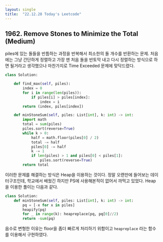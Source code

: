 ```yaml
---
layout: single
title:  "22.12.28 Today's Leetcode"
---
```



## 1962. Remove Stones to Minimize the Total (Medium)

piles에 있는 돌들을 반틈하는 과정을 반복해서 최소한의 돌 개수를 반환하는 문제.
처음에는 그냥 간단하게 정렬하고 가장 맨 처음 돌을 반토막 내고 다시 정렬하는 방식으로 하면 될거라고 생각했으나
마찬가지로 Time Exceeded 문제에 맞닥드렸다. 

```python
class Solution:

    def find_max(self, piles):
        index = 0
        for i in range(len(piles)):
            if piles[i] > piles[index]:
                index = i
        return (index, piles[index]) 

    def minStoneSum(self, piles: List[int], k: int) -> int:
        import math
        total = sum(piles)
        piles.sort(reverse=True)
        while k > 0:
            half = math.floor(piles[0] / 2)
            total -= half
            piles[0] -= half
            k -= 1
            if len(piles) > 1 and piles[0] < piles[1]:
                piles.sort(reverse=True)
        return total        
```

이러한 문제를 해결하는 방식은 Heap을 이용하는 것이다. 정말 오랜만에 들어보는 데이터구조인데, 학교에서 배웠긴 하지만
PS에 사용해본적이 없어서 까먹고 있었다. Heap을 이용한 풀이는 다음과 같다. 

```python
class Solution:
    def minStoneSum(self, piles: List[int], k: int) -> int:
        pq = [-x for x in piles]
        heapify(pq)
        for _ in range(k): heapreplace(pq, pq[0]//2)
        return -sum(pq)
```

음수로 변형한 이유는 floor을 좀더 빠르게 처리하기 위함이고 `heapreplace` 라는 함수를 이용해서 구현하였다.
